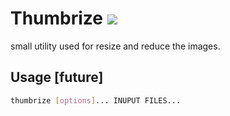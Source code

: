 # Thumbrize  ![](https://github.com/ajilraju/thumbrize/workflows/.github/workflows/pythonapp.yml/badge.svg)
small utility used for resize and reduce the images.

## Usage [future]

```bash
thumbrize [options]... INUPUT FILES... 

